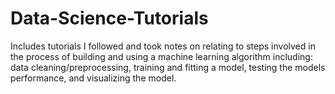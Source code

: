 # Data-Science-Tutorials
Includes tutorials I followed and took notes on relating to steps involved in the process of building and using a machine learning algorithm including: data cleaning/preprocessing, training and fitting a model, testing the models performance, and visualizing the model.
